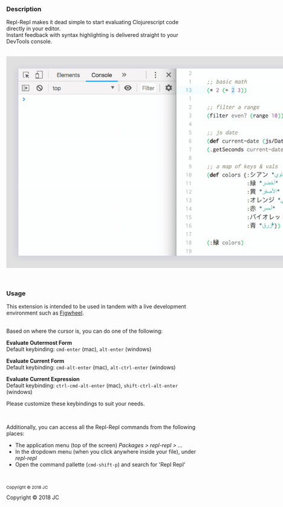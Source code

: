 ### Description ###
Repl-Repl makes it dead simple to start evaluating Clojurescript code directly in your editor.  
Instant feedback with syntax highlighting is delivered straight to your DevTools console.  
&nbsp;


<img style="max-width:900px" src="./images/rr-example-atom-3.gif" alt="repl-repl example animation"/>

&nbsp;
### Usage ###
This extension is intended to be used in tandem with a live development environment such as [Figwheel](https://figwheel.org/).

&nbsp;  
Based on where the cursor is, you can do one of the following:

**Evaluate Outermost Form**  
Default keybinding: `cmd-enter` (mac), `alt-enter` (windows)

**Evaluate Current Form**  
Default keybinding: `cmd-alt-enter` (mac), `alt-ctrl-enter` (windows)

**Evaluate Current Expression**  
Default keybinding: `ctrl-cmd-alt-enter` (mac), `shift-ctrl-alt-enter` (windows)

Please customize these keybindings to suit your needs.  

&nbsp;

Additionally, you can access all the Repl-Repl commands from the following places:  
- The application menu (top of the screen) *Packages > repl-repl > ...*  
- In the dropdown menu (when you click anywhere inside your file), under *repl-repl*  
- Open the command pallette (`cmd-shift-p`) and search for 'Repl Repl'

&nbsp;  
<p style="font-size:11px;margin-top:10px">Copyright © 2018 JC</p>
<h8>Copyright © 2018 JC</figcaption>
